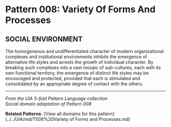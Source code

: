 # Pattern 008: Variety Of Forms And Processes

## SOCIAL ENVIRONMENT

The homogeneous and undifferentiated character of modern organizational complexes and institutional environments inhibits the emergence of alternative life styles and arrests the growth of individual character. By breaking such complexes into a vast mosaic of sub-cultures, each with its own functional territory, the emergence of distinct life styles may be encouraged and protected, provided that each is stimulated and consolidated by an appropriate degree of contact with the others.

---

*From the UIA 5-fold Pattern Language collection*  
*Social domain adaptation of Pattern 008*

**Related Patterns**: [View all domains for this pattern](../../UIA/md/T008%20Variety of Forms and Processes.md)
